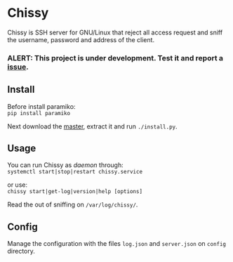 # Chissy
  
Chissy is SSH server for GNU/Linux that reject all access request and sniff the username, password and address of the client.

### ALERT: This project is under development. Test it and report a [issue](https://github.com/d3v4s/chissy/issues/new).

## Install
Before install paramiko:  
`pip install paramiko`  
  
Next download the [master](https://github.com/d3v4s/chissy/archive/master.zip), extract it and run `./install.py`.

## Usage
You can run Chissy as _daemon_ through:  
`systemctl start|stop|restart chissy.service`

or use:  
`chissy start|get-log|version|help [options]`  
  
Read the out of sniffing on `/var/log/chissy/`.

## Config
Manage the configuration with the files `log.json` and `server.json` on `config` directory.
